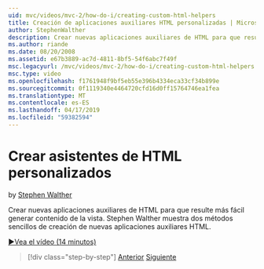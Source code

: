 ```yaml
---
uid: mvc/videos/mvc-2/how-do-i/creating-custom-html-helpers
title: Creación de aplicaciones auxiliares HTML personalizadas | Microsoft Docs
author: StephenWalther
description: Crear nuevas aplicaciones auxiliares de HTML para que resulte más fácil generar contenido de la vista. Stephen Walther muestra dos métodos sencillos de creación de nuevas aplicaciones auxiliares HTML.
ms.author: riande
ms.date: 08/20/2008
ms.assetid: e67b3889-ac7d-4811-8bf5-54f6abc7f49f
msc.legacyurl: /mvc/videos/mvc-2/how-do-i/creating-custom-html-helpers
msc.type: video
ms.openlocfilehash: f1761948f9bf5eb55e396b4334eca33cf34b899e
ms.sourcegitcommit: 0f1119340e4464720cfd16d0ff15764746ea1fea
ms.translationtype: MT
ms.contentlocale: es-ES
ms.lasthandoff: 04/17/2019
ms.locfileid: "59382594"
---
```

# <a name="creating-custom-html-helpers"></a>Crear asistentes de HTML personalizados

by [Stephen Walther](https://github.com/StephenWalther)

Crear nuevas aplicaciones auxiliares de HTML para que resulte más fácil generar contenido de la vista. Stephen Walther muestra dos métodos sencillos de creación de nuevas aplicaciones auxiliares HTML.

[&#9654;Vea el vídeo (14 minutos)](https://channel9.msdn.com/Blogs/ASP-NET-Site-Videos/creating-custom-html-helpers)

> [!div class="step-by-step"]
> [Anterior](creating-unit-tests-for-aspnet-mvc-applications.md)
> [Siguiente](creating-model-classes-with-linq-to-sql.md)

